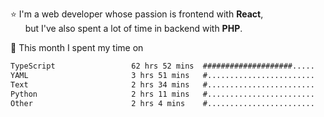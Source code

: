 ⭐ I'm a web developer whose passion is frontend with <b>React</b>,<br/>
&nbsp; &nbsp; &nbsp; but I've also spent a lot of time in backend with <b>PHP</b>.

📅 This month I spent my time on

<!--START_SECTION:waka-->

```txt
TypeScript                 62 hrs 52 mins  ####################.....   78.80 %
YAML                       3 hrs 51 mins   #........................   04.83 %
Text                       2 hrs 34 mins   #........................   03.23 %
Python                     2 hrs 11 mins   #........................   02.75 %
Other                      2 hrs 4 mins    #........................   02.60 %
```

<!--END_SECTION:waka-->
